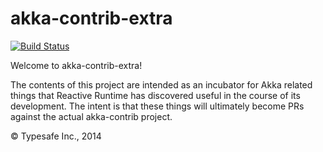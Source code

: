 # akka-contrib-extra #

[![Build Status](https://api.travis-ci.org/typesafehub/akka-contrib-extra.png?branch=master)](https://travis-ci.org/typesafehub/akka-contrib-extra)


Welcome to akka-contrib-extra!

The contents of this project are intended as an incubator for Akka related things that Reactive Runtime 
has discovered useful in the course of its development. The intent is that these things will ultimately
become PRs against the actual akka-contrib project.

&copy; Typesafe Inc., 2014
